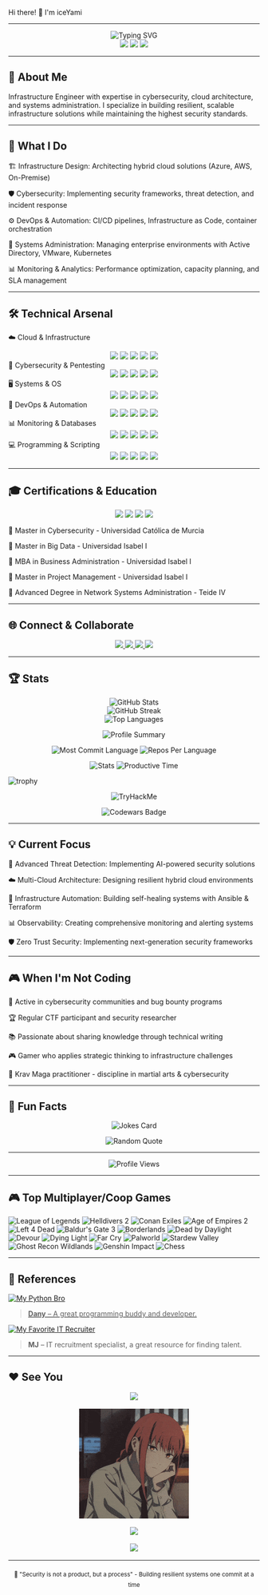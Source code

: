 Hi there! 👋 I'm iceYami

<hr style="border-color:blue;">

<div align="center">
  <img src="https://readme-typing-svg.demolab.com?font=Fira+Code&size=32&pause=1000&color=0099FF&center=true&vCenter=true&width=600&lines=Infrastructure+Engineer;Cybersecurity+Specialist;Systems+Administrator;Cloud+%26+DevOps+Expert" alt="Typing SVG" />
</div>
<div align="center">
  <img src="https://img.shields.io/badge/Status-Infrastructure+Engineer-brightgreen?style=for-the-badge&logo=statuspage&logoColor=white" />
  <img src="https://img.shields.io/badge/Experience-5%2B+Years-blue?style=for-the-badge&logo=clock&logoColor=white" />
  <img src="https://img.shields.io/badge/Specialization-Cybersecurity+%26+Cloud-orange?style=for-the-badge&logo=security&logoColor=white" />
</div>

<hr style="border-color:blue;">

## 🚀 About Me
Infrastructure Engineer with expertise in cybersecurity, cloud architecture, and systems administration. I specialize in building resilient, scalable infrastructure solutions while maintaining the highest security standards.

<hr style="border-color:blue;">

## 🎯 What I Do

🏗️ Infrastructure Design: Architecting hybrid cloud solutions (Azure, AWS, On-Premise)

🛡️ Cybersecurity: Implementing security frameworks, threat detection, and incident response

⚙️ DevOps & Automation: CI/CD pipelines, Infrastructure as Code, container orchestration

🔧 Systems Administration: Managing enterprise environments with Active Directory, VMware, Kubernetes

📊 Monitoring & Analytics: Performance optimization, capacity planning, and SLA management

<hr style="border-color:blue;">

## 🛠️ Technical Arsenal
☁️ Cloud & Infrastructure
<div align="center">
  <img src="https://img.shields.io/badge/Microsoft_Azure-0078D4?style=for-the-badge&logo=microsoft-azure&logoColor=white" />
  <img src="https://img.shields.io/badge/Amazon_AWS-232F3E?style=for-the-badge&logo=amazon-aws&logoColor=white" />
  <img src="https://img.shields.io/badge/VMware-607078?style=for-the-badge&logo=vmware&logoColor=white" />
  <img src="https://img.shields.io/badge/Kubernetes-326CE5?style=for-the-badge&logo=kubernetes&logoColor=white" />
  <img src="https://img.shields.io/badge/Docker-2496ED?style=for-the-badge&logo=docker&logoColor=white" />
</div>
🔐 Cybersecurity & Pentesting
<div align="center">
  <img src="https://img.shields.io/badge/Kali_Linux-557C94?style=for-the-badge&logo=kali-linux&logoColor=white" />
  <img src="https://img.shields.io/badge/Metasploit-2596CD?style=for-the-badge&logo=metasploit&logoColor=white" />
  <img src="https://img.shields.io/badge/Nmap-4682B4?style=for-the-badge&logo=nmap&logoColor=white" />
  <img src="https://img.shields.io/badge/Burp_Suite-FF6633?style=for-the-badge&logo=burp-suite&logoColor=white" />
  <img src="https://img.shields.io/badge/Wireshark-1679A7?style=for-the-badge&logo=wireshark&logoColor=white" />
</div>
🖥️ Systems & OS
<div align="center">
  <img src="https://img.shields.io/badge/Linux-FCC624?style=for-the-badge&logo=linux&logoColor=black" />
  <img src="https://img.shields.io/badge/Windows_Server-0078D6?style=for-the-badge&logo=windows&logoColor=white" />
  <img src="https://img.shields.io/badge/Active_Directory-0078D4?style=for-the-badge&logo=microsoft&logoColor=white" />
  <img src="https://img.shields.io/badge/Ubuntu-E95420?style=for-the-badge&logo=ubuntu&logoColor=white" />
  <img src="https://img.shields.io/badge/Red_Hat-EE0000?style=for-the-badge&logo=redhat&logoColor=white" />
</div>
🔧 DevOps & Automation
<div align="center">
  <img src="https://img.shields.io/badge/Ansible-EE0000?style=for-the-badge&logo=ansible&logoColor=white" />
  <img src="https://img.shields.io/badge/Terraform-623CE4?style=for-the-badge&logo=terraform&logoColor=white" />
  <img src="https://img.shields.io/badge/Jenkins-D24939?style=for-the-badge&logo=jenkins&logoColor=white" />
  <img src="https://img.shields.io/badge/GitLab_CI-FC6D26?style=for-the-badge&logo=gitlab&logoColor=white" />
  <img src="https://img.shields.io/badge/Prometheus-E6522C?style=for-the-badge&logo=prometheus&logoColor=white" />
</div>
📊 Monitoring & Databases
<div align="center">
  <img src="https://img.shields.io/badge/Grafana-F46800?style=for-the-badge&logo=grafana&logoColor=white" />
  <img src="https://img.shields.io/badge/Nagios-2E8B57?style=for-the-badge&logo=nagios&logoColor=white" />
  <img src="https://img.shields.io/badge/SQL_Server-CC2927?style=for-the-badge&logo=microsoft-sql-server&logoColor=white" />
  <img src="https://img.shields.io/badge/PostgreSQL-336791?style=for-the-badge&logo=postgresql&logoColor=white" />
  <img src="https://img.shields.io/badge/MySQL-4479A1?style=for-the-badge&logo=mysql&logoColor=white" />
</div>
💻 Programming & Scripting
<div align="center">
  <img src="https://img.shields.io/badge/Python-3776AB?style=for-the-badge&logo=python&logoColor=white" />
  <img src="https://img.shields.io/badge/Bash-4EAA25?style=for-the-badge&logo=gnu-bash&logoColor=white" />
  <img src="https://img.shields.io/badge/PowerShell-5391FE?style=for-the-badge&logo=powershell&logoColor=white" />
  <img src="https://img.shields.io/badge/JavaScript-F7DF1E?style=for-the-badge&logo=javascript&logoColor=black" />
  <img src="https://img.shields.io/badge/PHP-777BB4?style=for-the-badge&logo=php&logoColor=white" />
</div>

<hr style="border-color:blue;">

## 🎓 Certifications & Education
<div align="center">
  <img src="https://img.shields.io/badge/CISSP-Certified-00A859?style=for-the-badge&logo=isc2&logoColor=white" />
  <img src="https://img.shields.io/badge/CCNP-Cisco_Certified-1BA0D7?style=for-the-badge&logo=cisco&logoColor=white" />
  <img src="https://img.shields.io/badge/LPIC--1-Linux_Professional-FCC624?style=for-the-badge&logo=linux&logoColor=black" />
  <img src="https://img.shields.io/badge/ISO_27001-Information_Security-FF6B35?style=for-the-badge&logo=iso&logoColor=white" />
</div>


🎯 Master in Cybersecurity - Universidad Católica de Murcia

🎯 Master in Big Data - Universidad Isabel I

🎯 MBA in Business Administration - Universidad Isabel I

🎯 Master in Project Management - Universidad Isabel I

🎯 Advanced Degree in Network Systems Administration - Teide IV

<hr style="border-color:blue;">

## 🌐 Connect & Collaborate
<div align="center">
  <a href="https://www.linkedin.com/in/iceyami/">
    <img src="https://img.shields.io/badge/LinkedIn-0077B5?style=for-the-badge&logo=linkedin&logoColor=white" />
  </a>
  <a href="https://github.com/iceYami">
    <img src="https://img.shields.io/badge/GitHub-100000?style=for-the-badge&logo=github&logoColor=white" />
  </a>
  <a href="https://app.hackthebox.com/profile/iceYami">
    <img src="https://img.shields.io/badge/HackTheBox-9FEF00?style=for-the-badge&logo=hackthebox&logoColor=black" />
  </a>
  <a href="https://tryhackme.com/p/iceYami">
    <img src="https://img.shields.io/badge/TryHackMe-212C42?style=for-the-badge&logo=tryhackme&logoColor=white" />
  </a>
</div>

<hr style="border-color:blue;">

## 🏆 Stats
<div align="center">
  <img src="https://github-readme-stats.vercel.app/api?username=iceyami&show_icons=true&theme=radical&hide_border=true&count_private=true" alt="GitHub Stats" />
</div>
<div align="center">
  <img src="https://github-readme-streak-stats.herokuapp.com/?user=iceyami&theme=radical&hide_border=true" alt="GitHub Streak" />
</div>
<div align="center">
  <img src="https://github-readme-stats.vercel.app/api/top-langs/?username=iceyami&layout=compact&theme=radical&hide_border=true" alt="Top Languages" />
</div>

<p align="center">
  <img src="https://github-profile-summary-cards.vercel.app/api/cards/profile-details?username=Imegami&theme=tokyonight" alt="Profile Summary" />
</p>

<p align="center">
  <img src="https://github-profile-summary-cards.vercel.app/api/cards/most-commit-language?username=Imegami&theme=tokyonight" alt="Most Commit Language" />
  <img src="https://github-profile-summary-cards.vercel.app/api/cards/repos-per-language?username=Imegami&theme=tokyonight" alt="Repos Per Language" />
</p>

<p align="center">
  <img src="https://github-profile-summary-cards.vercel.app/api/cards/stats?username=Imegami&theme=tokyonight" alt="Stats" />
  <img src="https://github-profile-summary-cards.vercel.app/api/cards/productive-time?username=Imegami&theme=tokyonight&utcOffset=1" alt="Productive Time" />
</p>

![trophy](https://github-profile-trophy.vercel.app/?username=iceyami)

<p align="center">
  <img src="https://tryhackme-badges.s3.amazonaws.com/iceYami.png" alt="TryHackMe">
</p>

<p align="center">
  <img src="https://www.codewars.com/users/iceYami/badges/large" alt="Codewars Badge">
</p>

<hr style="border-color:blue;">

## 💡 Current Focus

🔐 Advanced Threat Detection: Implementing AI-powered security solutions

☁️ Multi-Cloud Architecture: Designing resilient hybrid cloud environments

🤖 Infrastructure Automation: Building self-healing systems with Ansible & Terraform

📊 Observability: Creating comprehensive monitoring and alerting systems

🛡️ Zero Trust Security: Implementing next-generation security frameworks

<hr style="border-color:blue;">

## 🎮 When I'm Not Coding

🎯 Active in cybersecurity communities and bug bounty programs

🏆 Regular CTF participant and security researcher

📚 Passionate about sharing knowledge through technical writing

🎮 Gamer who applies strategic thinking to infrastructure challenges

🥋 Krav Maga practitioner - discipline in martial arts & cybersecurity
</p>
</p>
<hr style="border-color:blue;">

## 🌟 Fun Facts

<p align="center">
  <img src="https://readme-jokes.vercel.app/api?theme=tokyonight" alt="Jokes Card" />
</p>

<p align="center">
  <img src="https://quotes-github-readme.vercel.app/api?type=horizontal&theme=tokyonight" alt="Random Quote" />
</p>

---

<div align="center">
  <img src="https://komarev.com/ghpvc/?username=iceyami&color=blueviolet&style=for-the-badge" alt="Profile Views" />
</div>

<hr style="border-color:blue;">

## 🎮 Top Multiplayer/Coop Games
<p>
  <img src="https://img.shields.io/badge/League_of_Legends-1E90FF?style=flat&logo=riotgames&logoColor=white" alt="League of Legends" />
  <img src="https://img.shields.io/badge/Helldivers_2-565656?style=flat&logo=gamepad&logoColor=white" alt="Helldivers 2" />
  <img src="https://img.shields.io/badge/Conan_Exiles-DA582D?style=flat&logo=conan-exiles&logoColor=white" alt="Conan Exiles" />
  <img src="https://img.shields.io/badge/Age_of_Empires_II-7E4B3A?style=flat&logo=age-of-empires&logoColor=white" alt="Age of Empires 2" />
  <img src="https://img.shields.io/badge/Left_4_Dead-4E8B38?style=flat&logo=left-4-dead&logoColor=white" alt="Left 4 Dead" />
  <img src="https://img.shields.io/badge/Baldurs_Gate_3-7F2F3D?style=flat&logo=baldurs-gate&logoColor=white" alt="Baldur's Gate 3" />
  <img src="https://img.shields.io/badge/Borderlands-9F7C4B?style=flat&logo=borderlands&logoColor=white" alt="Borderlands" />
  <img src="https://img.shields.io/badge/Dead_by_Daylight-9C1F25?style=flat&logo=dead-by-daylight&logoColor=white" alt="Dead by Daylight" />
  <img src="https://img.shields.io/badge/Devour-6A2C2E?style=flat&logo=devour&logoColor=white" alt="Devour" />
  <img src="https://img.shields.io/badge/Dying_Light-FFBF00?style=flat&logo=dying-light&logoColor=black" alt="Dying Light" />
  <img src="https://img.shields.io/badge/Far_Cry-FF6A00?style=flat&logo=far-cry&logoColor=white" alt="Far Cry" />
  <img src="https://img.shields.io/badge/Palworld-5B94FF?style=flat&logo=palworld&logoColor=white" alt="Palworld" />
  <img src="https://img.shields.io/badge/Stardew_Valley-4EAA7C?style=flat&logo=stardew-valley&logoColor=white" alt="Stardew Valley" />
  <img src="https://img.shields.io/badge/Ghost_Recon_Wildlands-7A8DFF?style=flat&logo=ghost-recon&logoColor=white" alt="Ghost Recon Wildlands" />
  <img src="https://img.shields.io/badge/Genshin_Impact-4B9CD3?style=flat&logo=genshin-impact&logoColor=white" alt="Genshin Impact" />
  <img src="https://img.shields.io/badge/Chess-000000?style=flat&logo=chess&logoColor=white" alt="Chess" />
</p>

<hr style="border-color:blue;">

## 📡 References

[![My Python Bro](https://img.shields.io/badge/🐍%20My%20Python%20Bro-%23007ACC.svg?style=for-the-badge&logo=Linkedin&logoColor=white)](https://www.linkedin.com/in/danireve/)  
  <a href="https://www.linkedin.com/in/danireve/">
> **Dany** – A great programming buddy and developer.

 [![My Favorite IT Recruiter](https://img.shields.io/badge/%20🌟My%20Fav%20IT%20Recruiter%20-%23007ACC.svg?style=for-the-badge&logo=Linkedin&logoColor=white)](https://www.linkedin.com/in/mjmartinezleo/)
> **MJ** – IT recruitment specialist, a great resource for finding talent.

<hr style="border-color:blue;">

## ❤️ See You

<p align="center">
    <img src="https://wallpapercave.com/wp/wp10468266.jpg">
</p>

<p align="center">
  <a href="https://www.linkedin.com/in/iceyami/">
    <img src="https://raw.githubusercontent.com/iceYami/Almacen/main/MakimaTalking.gif" />
  </a>
</p>

<p align="center">
  <a href="https://www.linkedin.com/in/iceyami/">
    <img src="https://readme-typing-svg.demolab.com?font=Roboto+Code&size=11&pause=1000&random=false&width=700&height=100&lines=%22When+you+talk+about+%E2%80%9Cnecessary+evil,%E2%80%9D+you%E2%80%99re+using+that+term+to+justify+the+bad+things+you+do.%22" />
  </a>
</p>

<p align="center">
  <a href="https://www.linkedin.com/in/iceyami/">
    <img src="https://raw.githubusercontent.com/iceYami/Warehouse/main/Jamming.gif" width="400" />
  </a>
</p>

<hr style="border-color:blue;">
<p></p>

<div align="center">
  <sub>💫 "Security is not a product, but a process" - Building resilient systems one commit at a time</sub>
</div>
